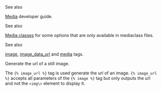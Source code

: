 See also

[Media](/id/doc_developerguide_media#guide-media) developer guide.

See also

[Media classes](/id/doc_developerguide_media#guide-media-classes) for some options that are only available in mediaclass files.

See also

[image](/id/doc_template_tag_tag_image), [image\_data\_url](/id/doc_template_tag_tag_image_data_url) and [media](/id/doc_template_tag_tag_media) tags.

Generate the url of a still image.

The `{% image_url %}` tag is used generate the url of an image. `{% image_url %}` accepts all parameters of the `{% image %}` tag but only outputs the url and not the `<img\>` element to display it.